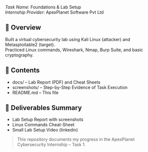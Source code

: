 *Task Name:* Foundations & Lab Setup  
*Internship Provider:* ApexPlanet Software Pvt Ltd  

## 🧠 Overview
Built a virtual cybersecurity lab using Kali Linux (attacker) and Metasploitable2 (target).  
Practiced Linux commands, Wireshark, Nmap, Burp Suite, and basic cryptography.  

## 📂 Contents
- docs/ – Lab Report (PDF) and Cheat Sheets  
- screenshots/ – Step-by-Step Evidence of Task Execution  
- README.md – This file  

## 🧾 Deliverables Summary
- Lab Setup Report with screenshots  
- Linux Commands Cheat-Sheet  
- Small Lab Setup Video (linkedin)  

> This repository documents my progress in the ApexPlanet Cybersecurity Internship – Task 1.
